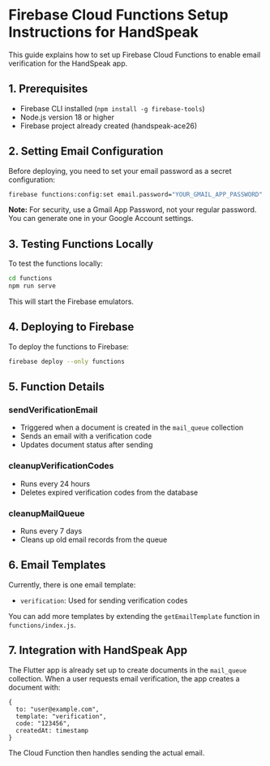 # Firebase Cloud Functions Setup Instructions for HandSpeak

This guide explains how to set up Firebase Cloud Functions to enable email verification for the HandSpeak app.

## 1. Prerequisites

- Firebase CLI installed (`npm install -g firebase-tools`)
- Node.js version 18 or higher
- Firebase project already created (handspeak-ace26)

## 2. Setting Email Configuration

Before deploying, you need to set your email password as a secret configuration:

```bash
firebase functions:config:set email.password="YOUR_GMAIL_APP_PASSWORD"
```

**Note:** For security, use a Gmail App Password, not your regular password. You can generate one in your Google Account settings.

## 3. Testing Functions Locally

To test the functions locally:

```bash
cd functions
npm run serve
```

This will start the Firebase emulators.

## 4. Deploying to Firebase

To deploy the functions to Firebase:

```bash
firebase deploy --only functions
```

## 5. Function Details

### sendVerificationEmail
- Triggered when a document is created in the `mail_queue` collection
- Sends an email with a verification code
- Updates document status after sending

### cleanupVerificationCodes
- Runs every 24 hours
- Deletes expired verification codes from the database

### cleanupMailQueue
- Runs every 7 days
- Cleans up old email records from the queue

## 6. Email Templates

Currently, there is one email template:

- `verification`: Used for sending verification codes

You can add more templates by extending the `getEmailTemplate` function in `functions/index.js`.

## 7. Integration with HandSpeak App

The Flutter app is already set up to create documents in the `mail_queue` collection. When a user requests email verification, the app creates a document with:

```
{
  to: "user@example.com",
  template: "verification",
  code: "123456",
  createdAt: timestamp
}
```

The Cloud Function then handles sending the actual email.
